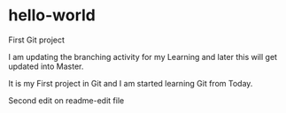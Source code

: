# hello-world
First Git project


I am updating the branching activity for my Learning and later this will get updated into Master. 

It is my First project in Git and I am started learning Git from Today. 

Second edit on readme-edit file 
